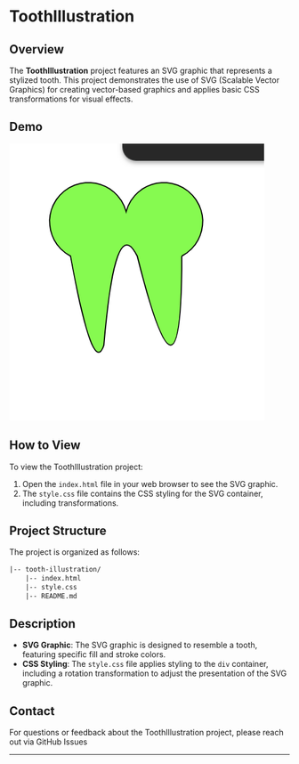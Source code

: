 
# ToothIllustration

## Overview

The **ToothIllustration** project features an SVG graphic that represents a stylized tooth. This project demonstrates the use of SVG (Scalable Vector Graphics) for creating vector-based graphics and applies basic CSS transformations for visual effects.

## Demo
![screenshot](https://github.com/Nada-TB/creative-coding-projects/blob/main/projects-preview/Screenshot%202024-07-26%20153406.png)

## How to View

To view the ToothIllustration project:

1. Open the `index.html` file in your web browser to see the SVG graphic.
2. The `style.css` file contains the CSS styling for the SVG container, including transformations.

## Project Structure

The project is organized as follows:

    |-- tooth-illustration/
        |-- index.html
        |-- style.css
        |-- README.md

## Description

- **SVG Graphic**: The SVG graphic is designed to resemble a tooth, featuring specific fill and stroke colors.
- **CSS Styling**: The `style.css` file applies styling to the `div` container, including a rotation transformation to adjust the presentation of the SVG graphic.

## Contact

For questions or feedback about the ToothIllustration project, please reach out via GitHub Issues

---

